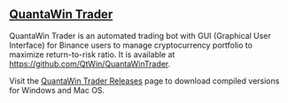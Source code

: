## <a href="https://github.com/QtWin/QuantaWinTrader">QuantaWin Trader</a> 
QuantaWin Trader is an automated trading bot with GUI (Graphical User Interface) for Binance users to manage cryptocurrency portfolio to maximize return-to-risk ratio. 
It is available at https://github.com/QtWin/QuantaWinTrader.

Visit the [QuantaWin Trader Releases](https://github.com/QtWin/QuantaWinTrader/releases) page to download compiled versions for Windows and Mac OS. 

